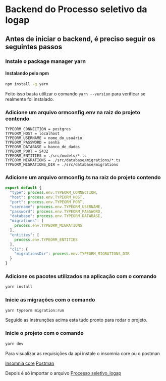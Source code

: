 # Backend do Processo seletivo da logap

## Antes de iniciar o backend, é preciso seguir os seguintes passos

### Instale o package manager yarn

#### Instalando pelo npm

```sh
npm install -g yarn
```

Feito isso basta utilizar o comando ```yarn --version``` para verificar se realmente foi instalado.

### Adicione um arquivo ormconfig.env na raiz do projeto contendo

```env
TYPEORM_CONNECTION = postgres
TYPEORM_HOST = localhost
TYPEORM_USERNAME = nome_do_usuário
TYPEORM_PASSWORD = senha
TYPEORM_DATABASE = banco_de_dados
TYPEORM_PORT = 5432
TYPEORM_ENTITIES = ./src/models/*.ts
TYPEORM_MIGRATIONS = ./src/database/migrations/*.ts
TYPEORM_MIGRATIONS_DIR = ./src/database/migrations
```

### Adicione um arquivo ormconfig.ts na raiz do projeto contendo

```ts
export default {
  "type": process.env.TYPEORM_CONNECTION,
  "host": process.env.TYPEORM_HOST,
  "port": process.env.TYPEORM_PORT,
  "username": process.env.TYPEORM_USERNAME,
  "password": process.env.TYPEORM_PASSWORD,
  "database": process.env.TYPEORM_DATABASE,
  "migrations": [
    process.env.TYPEORM_MIGRATIONS
  ],
  "entities": [
    process.env.TYPEORM_ENTITIES
  ],
  "cli": {
    "migrationsDir": process.env.TYPEORM_MIGRATIONS_DIR
  }
}
```

### Adicione os pacotes utilizados na aplicação com o comando

```sh
yarn install
```

### Inicie as migrações com o comando

```sh
yarn typeorm migration:run
```

Seguido as instrunções acima esta tudo pronto para rodar o projeto.

### Inicie o projeto com o comando

```sh
yarn dev
```

Para visualizar as requisições da api instale o insomnia core ou o postman

[Insomnia core](https://insomnia.rest/) [Postman](https://www.postman.com/downloads/)

Depois é só importar o arquivo [Processo seletivo_logap](processo_seletivo_logap.json)
